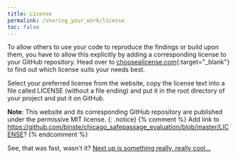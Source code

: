 ```yaml
---
title: License
permalink: /sharing_your_work/license
toc: false
---
```

To allow others to use your code to reproduce the findings or build upon them, you have to allow this explicitly by adding a corresponding license to your GitHub repository. Head over to [choosealicense.com](https://choosealicense.com/){:target="_blank"} to find out which license suits your needs best.

Select your preferred license from the website, copy the license text into a file called LICENSE (without a file ending) and put it in the root directory of your project and put it on GitHub.

**Note**: This website and its corresponding GitHub repository are published under the permissive MIT license.
{: .notice}
{% comment %}
Add link to https://github.com/binste/chicago_safepassage_evaluation/blob/master/LICENSE?
{% endcomment %}

See, that was fast, wasn't it? [Next up is something really, really cool...](./readme_file)